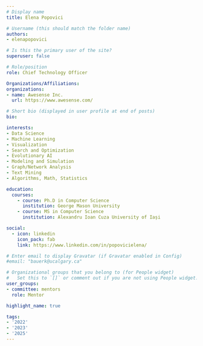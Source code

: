 ```yaml
---
# Display name
title: Elena Popovici

# Username (this should match the folder name)
authors:
- elenapopovici

# Is this the primary user of the site?
superuser: false

# Role/position
role: Chief Technology Officer

Organizations/Affiliations:
organizations:
- name: Awesense Inc.
  url: https://www.awesense.com/

# Short bio (displayed in user profile at end of posts)
bio:

interests:
- Data Science
- Machine Learning
- Visualization
- Search and Optimization
- Evolutionary AI
- Modeling and Simulation
- Graph/Network Analysis
- Text Mining
- Algorithms, Math, Statistics

education:
  courses:
    - course: Ph.D in Computer Science
      institution: George Mason University
    - course: MS in Computer Science
      institution: Alexandru Ioan Cuza University of Iași

social:
  - icon: linkedin
    icon_pack: fab
    link: https://www.linkedin.com/in/popovicielena/

# Enter email to display Gravatar (if Gravatar enabled in Config)
#email: "bauerk@ucalgary.ca"

# Organizational groups that you belong to (for People widget)
#   Set this to `[]` or comment out if you are not using People widget.
user_groups:
- committee: mentors
  role: Mentor

highlight_name: true

tags:
- '2022'
- '2023'
- '2025'
---
```

